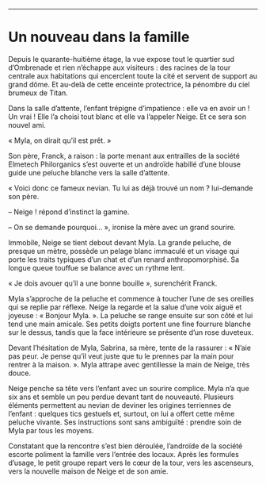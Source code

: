 ----

# Un nouveau dans la famille

Depuis le quarante-huitième étage, la vue expose tout le quartier sud d’Ombrenade et rien n’échappe aux visiteurs : des racines de la tour centrale aux habitations qui encerclent toute la cité et servent de support au grand dôme. Et au-delà de cette enceinte protectrice, la pénombre du ciel brumeux de Titan.

Dans la salle d’attente, l’enfant trépigne d’impatience : elle va en avoir un ! Un vrai ! Elle l’a choisi tout blanc et elle va l’appeler Neige. Et ce sera son nouvel ami.

« Myla, on dirait qu’il est prêt. »

Son père, Franck, a raison : la porte menant aux entrailles de la société Elmetech Philorganics s’est ouverte et un androïde habillé d’une blouse guide une peluche blanche vers la salle d’attente.

« Voici donc ce fameux nevian. Tu lui as déjà trouvé un nom ? lui-demande son père.

– Neige ! répond d’instinct la gamine.

– On se demande pourquoi… », ironise la mère avec un grand sourire.

Immobile, Neige se tient debout devant Myla. La grande peluche, de presque un mètre, possède un pelage blanc immaculé et un visage qui porte les traits typiques d’un chat et d’un renard anthropomorphisé. Sa longue queue touffue se balance avec un rythme lent.

« Je dois avouer qu’il a une bonne bouille », surenchérit Franck.

Myla s’approche de la peluche et commence à toucher l’une de ses oreilles qui se replie par réflexe. Neige la regarde et la salue d’une voix aiguë et joyeuse : « Bonjour Myla. ». La peluche se range ensuite sur son côté et lui tend une main amicale. Ses petits doigts portent une fine fourrure blanche sur le dessus, tandis que la face intérieure se présente d’un rose duveteux.

Devant l’hésitation de Myla, Sabrina, sa mère, tente de la rassurer : « N’aie pas peur. Je pense qu’il veut juste que tu le prennes par la main pour rentrer à la maison. ». Myla attrape avec gentillesse la main de Neige, très douce.

Neige penche sa tête vers l’enfant avec un sourire complice. Myla n’a que six ans et semble un peu perdue devant tant de nouveauté. Plusieurs éléments permettent au nevian de deviner les origines terriennes de l’enfant : quelques tics gestuels et, surtout, on lui a offert cette même peluche vivante. Ses instructions sont sans ambiguïté : prendre soin de Myla par tous les moyens.

Constatant que la rencontre s’est bien déroulée, l’androïde de la société escorte poliment la famille vers l’entrée des locaux. Après les formules d’usage, le petit groupe repart vers le cœur de la tour, vers les ascenseurs, vers la nouvelle maison de Neige et de son amie.
